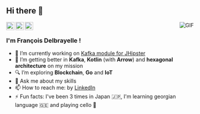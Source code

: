 ## Hi there 👋

<a href="https://github.com/fdelbrayelle">
  <img align="left" alt="François Delbrayelle's Github" width="22px" src="https://cdn.jsdelivr.net/npm/simple-icons@v3/icons/github.svg" />
</a>
<a href="https://www.linkedin.com/in/fdelbrayelle/">
  <img align="left" alt="François Delbrayelle
                         's Linkdein" width="22px" src="https://cdn.jsdelivr.net/npm/simple-icons@v3/icons/linkedin.svg" />
</a>
<a href="https://twitter.com/fdelbrayelle">
  <img align="left" alt="François Delbrayelle's Twitter" width="22px" src="https://cdn.jsdelivr.net/npm/simple-icons@v3/icons/twitter.svg" />
</a>

<img align="right" alt="GIF" src="https://github-readme-stats.vercel.app/api?username=fdelbrayelle&show_icons=true&count_private=true" />

<br />

### I'm François Delbrayelle !

- 🔭 I’m currently working on [Kafka module for JHipster](https://github.com/fdelbrayelle/generator-jhipster-kafka/)
- 🌱 I’m getting better in **Kafka**, **Kotlin** (with **Arrow**) and **hexagonal architecture** on my mission
- 🔍 I’m exploring **Blockchain**, **Go** and **IoT**
- 💬 Ask me about my skills
- 📫 How to reach me: by [LinkedIn](https://www.linkedin.com/in/fdelbrayelle/)
- ⚡ Fun facts: I've been 3 times in Japan 🇯🇵, I'm learning georgian language 🇬🇪 and playing cello 🎻
